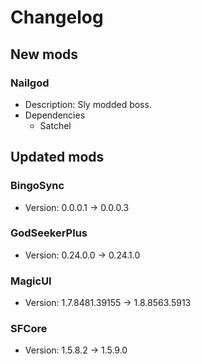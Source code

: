 # Changelog


## New mods

### Nailgod

- Description: Sly modded boss.
- Dependencies
  + Satchel


## Updated mods

### BingoSync

- Version: 0.0.0.1 -> 0.0.0.3

### GodSeekerPlus

- Version: 0.24.0.0 -> 0.24.1.0

### MagicUI

- Version: 1.7.8481.39155 -> 1.8.8563.5913

### SFCore

- Version: 1.5.8.2 -> 1.5.9.0

